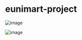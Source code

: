 # eunimart-project

![image](https://user-images.githubusercontent.com/50732268/221400298-e34e46f9-3b56-477c-99f3-71676f74e9b2.png)

![image](https://user-images.githubusercontent.com/50732268/221400343-dd0b1b7e-59ed-45d2-ab81-3c7cf5e57b2e.png)
